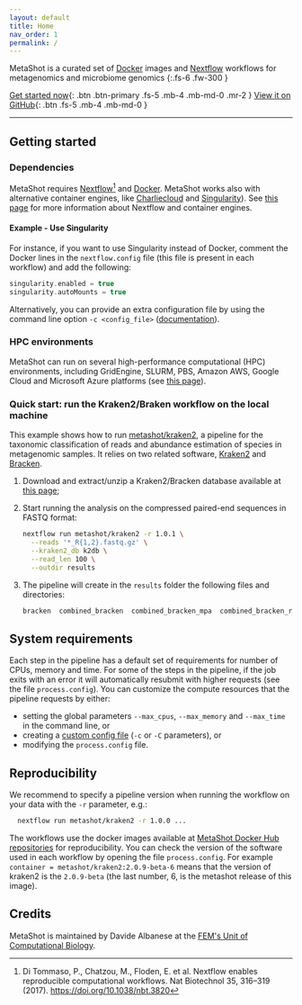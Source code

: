 ```yaml
---
layout: default
title: Home
nav_order: 1
permalink: /
---
```


MetaShot is a curated set of [Docker](https://www.docker.com/) images and
[Nextflow](nextflow.io) workflows for metagenomics and microbiome genomics
{:.fs-6 .fw-300 }

[Get started now](#getting-started){: .btn .btn-primary .fs-5 .mb-4 .mb-md-0 .mr-2 } [View it on GitHub](https://github.com/metashot){: .btn .fs-5 .mb-4 .mb-md-0 }

---

## Getting started

### Dependencies

MetaShot requires [Nextflow](nextflow.io)[^1] and
[Docker](https://www.docker.com/). MetaShot works also with alternative
container engines, like [Charliecloud](https://hpc.github.io/charliecloud) and
[Singularity](https://singularity.lbl.gov/)). See [this
page](https://www.nextflow.io/docs/latest/container.html) for more information
about Nextflow and container engines.

#### Example - Use Singularity
For instance, if you want to use Singularity instead of Docker, comment the
Docker lines in the `nextflow.config` file (this file is present in each
workflow) and add the following:

```groovy
singularity.enabled = true
singularity.autoMounts = true
```

Alternatively, you can provide an extra configuration file by using the command
line option `-c <config_file>`
([documentation](https://www.nextflow.io/docs/latest/config.html#configuration-file)).

### HPC environments
MetaShot can run on several high-performance computational (HPC) environments,
including GridEngine, SLURM, PBS, Amazon AWS, Google Cloud and Microsoft Azure
platforms (see [this page](https://www.nextflow.io/docs/latest/executor.html)).

### Quick start: run the Kraken2/Braken workflow on the local machine
This example shows how to run
[metashot/kraken2](https://github.com/metashot/kraken2), a pipeline for the
taxonomic classification of reads and abundance estimation of species in
metagenomic samples. It relies on two related software,
[Kraken2](https://ccb.jhu.edu/software/kraken2/) and
[Bracken](https://ccb.jhu.edu/software/bracken/).

1. Download and extract/unzip a Kraken2/Bracken database available at [this
   page](https://benlangmead.github.io/aws-indexes/k2);
1. Start running the analysis on the compressed paired-end sequences in FASTQ
   format:
   
   ```bash
   nextflow run metashot/kraken2 -r 1.0.1 \
     --reads '*_R{1,2}.fastq.gz' \
     --kraken2_db k2db \
     --read_len 100 \
     --outdir results
   ```
1. The pipeline will create in the `results` folder the following files and 
   directories:

   ```bash
   bracken  combined_bracken  combined_bracken_mpa  combined_bracken_report  combined.kraken2.mpa  combined.kraken2.report  kraken2  raw_reads_stats
   ```

## System requirements
Each step in the pipeline has a default set of requirements for number of CPUs,
memory and time. For some of the steps in the pipeline, if the job exits with an
error it will automatically resubmit with higher requests (see the file
`process.config`). You can customize the compute resources that the pipeline
requests by either:
- setting the global parameters `--max_cpus`, `--max_memory` and
  `--max_time` in the command line, or
- creating a [custom config
  file](https://www.nextflow.io/docs/latest/config.html#configuration-file)
  (`-c` or `-C` parameters), or
- modifying the `process.config` file.

## Reproducibility
We recommend to specify a pipeline version when running the workflow on your
data with the `-r` parameter, e.g.:

```bash
  nextflow run metashot/kraken2 -r 1.0.0 ...
```

The workflows use the docker images available at [MetaShot Docker Hub
repositories](https://hub.docker.com/u/metashot/) for reproducibility. You can
check the version of the software used in each workflow by opening the file
`process.config`. For example `container = metashot/kraken2:2.0.9-beta-6` means
that the version of kraken2 is the `2.0.9-beta` (the last number, 6, is the
metashot release of this image).

## Credits
MetaShot is maintained by Davide Albanese at the [FEM's Unit of Computational
Biology](https://www.fmach.it/eng/CRI/general-info/organisation/Chief-scientific-office/Computational-biology).

[^1]: Di Tommaso, P., Chatzou, M., Floden, E. et al. Nextflow enables
      reproducible computational workflows. Nat Biotechnol 35, 316–319 (2017).
      https://doi.org/10.1038/nbt.3820
